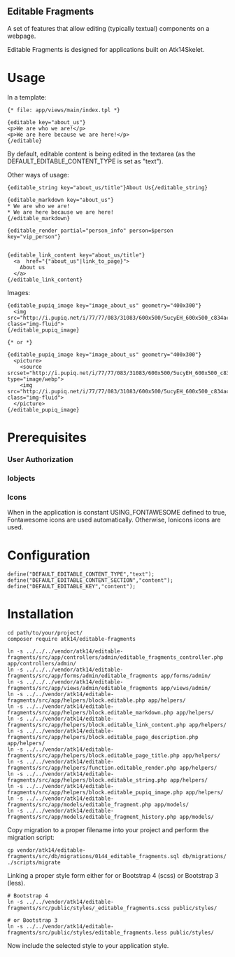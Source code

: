 Editable Fragments
------------------

A set of features that allow editing (typically textual) components on a webpage.

Editable Fragments is designed for applications built on Atk14Skelet.

Usage
=====

In a template:

    {* file: app/views/main/index.tpl *}

    {editable key="about_us"}
    <p>We are who we are!</p>
    <p>We are here because we are here!</p>
    {/editable}

By default, editable content is being edited in the textarea (as the DEFAULT_EDITABLE_CONTENT_TYPE is set as "text").

Other ways of usage:

    {editable_string key="about_us/title"}About Us{/editable_string}

    {editable_markdown key="about_us"}
    * We are who we are!
    * We are here because we are here!
    {/editable_markdown}

    {editable_render partial="person_info" person=$person key="vip_person"}


    {editable_link_content key="about_us/title"}
      <a  href="{"about_us"|link_to_page}">
        About us
      </a>
    {/editable_link_content}

Images:

    {editable_pupiq_image key="image_about_us" geometry="400x300"}
      <img src="http://i.pupiq.net/i/77/77/083/31083/600x500/5ucyEH_600x500_c834ac5ca651b903.png" class="img-fluid">
    {/editable_pupiq_image}

    {* or *}
                                                                                                                              
    {editable_pupiq_image key="image_about_us" geometry="400x300"}
      <picture>
        <source srcset="http://i.pupiq.net/i/77/77/083/31083/600x500/5ucyEH_600x500_c834ac5ca651b903.webp" type="image/webp">
        <img src="http://i.pupiq.net/i/77/77/083/31083/600x500/5ucyEH_600x500_c834ac5ca651b903.png" class="img-fluid">
      </picture>
    {/editable_pupiq_image}

Prerequisites
=============

### User Authorization

### Iobjects

### Icons

When in the application is constant USING_FONTAWESOME defined to true, Fontawesome icons are used automatically. Otherwise, Ionicons icons are used.


Configuration
=============

    define("DEFAULT_EDITABLE_CONTENT_TYPE","text");
    define("DEFAULT_EDITABLE_CONTENT_SECTION","content");
    define("DEFAULT_EDITABLE_KEY","content");

Installation
============

    cd path/to/your/project/
    composer require atk14/editable-fragments

    ln -s ../../../vendor/atk14/editable-fragments/src/app/controllers/admin/editable_fragments_controller.php app/controllers/admin/
    ln -s ../../../vendor/atk14/editable-fragments/src/app/forms/admin/editable_fragments app/forms/admin/
    ln -s ../../../vendor/atk14/editable-fragments/src/app/views/admin/editable_fragments app/views/admin/
    ln -s ../../vendor/atk14/editable-fragments/src/app/helpers/block.editable.php app/helpers/
    ln -s ../../vendor/atk14/editable-fragments/src/app/helpers/block.editable_markdown.php app/helpers/
    ln -s ../../vendor/atk14/editable-fragments/src/app/helpers/block.editable_link_content.php app/helpers/
    ln -s ../../vendor/atk14/editable-fragments/src/app/helpers/block.editable_page_description.php app/helpers/
    ln -s ../../vendor/atk14/editable-fragments/src/app/helpers/block.editable_page_title.php app/helpers/
    ln -s ../../vendor/atk14/editable-fragments/src/app/helpers/function.editable_render.php app/helpers/
    ln -s ../../vendor/atk14/editable-fragments/src/app/helpers/block.editable_string.php app/helpers/
    ln -s ../../vendor/atk14/editable-fragments/src/app/helpers/block.editable_pupiq_image.php app/helpers/
    ln -s ../../vendor/atk14/editable-fragments/src/app/models/editable_fragment.php app/models/
    ln -s ../../vendor/atk14/editable-fragments/src/app/models/editable_fragment_history.php app/models/

Copy migration to a proper filename into your project and perform the migration script:

    cp vendor/atk14/editable-fragments/src/db/migrations/0144_editable_fragments.sql db/migrations/
    ./scripts/migrate

Linking a proper style form either for  or Bootstrap 4 (scss) or Bootstrap 3 (less).

    # Bootstrap 4
    ln -s ../../vendor/atk14/editable-fragments/src/public/styles/_editable_fragments.scss public/styles/

    # or Bootstrap 3
    ln -s ../../vendor/atk14/editable-fragments/src/public/styles/editable_fragments.less public/styles/

Now include the selected style to your application style.

[//]: # ( vim: set ts=2 et: )
